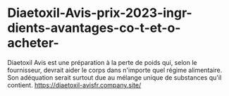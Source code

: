 # Diaetoxil-Avis-prix-2023-ingr-dients-avantages-co-t-et-o-acheter-
Diaetoxil Avis est une préparation à la perte de poids qui, selon le fournisseur, devrait aider le corps dans n'importe quel régime alimentaire. Son adéquation serait surtout due au mélange unique de substances qu'il contient. https://diaetoxil-avisfr.company.site/
